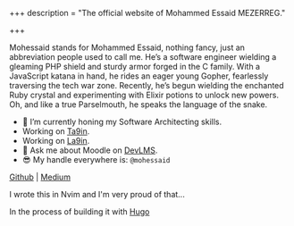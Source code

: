 +++
description = "The official website of Mohammed Essaid MEZERREG."

+++

Mohessaid stands for Mohammed Essaid, nothing fancy, just an abbreviation people used to call me. He’s a software engineer wielding a gleaming PHP shield and sturdy armor forged in the C family. With a JavaScript katana in hand, he rides an eager young Gopher, fearlessly traversing the tech war zone. Recently, he’s begun wielding the enchanted Ruby crystal and experimenting with Elixir potions to unlock new powers. Oh, and like a true Parselmouth, he speaks the language of the snake.

- 🌱 I’m currently honing my Software Architecting skills.
- Working on [Ta9in](https://github.com/Ta9in).
- Working on [La9in](https://github.com/Ta9in/la9in).
- 💬 Ask me about Moodle on [DevLMS](https://devlms.com).
- 😎 My handle everywhere is: `@mohessaid`

[Github](https://github.com/mohessaid) | [Medium](https://mohessaid.medium.com)

I wrote this in Nvim and I'm very proud of that...

In the process of building it with [Hugo](https://gohugo.io)
